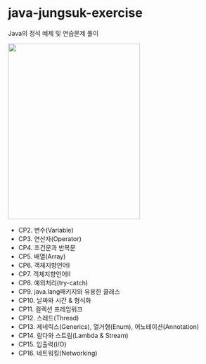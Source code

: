 # java-jungsuk-exercise
Java의 정석 예제 및 연습문제 풀이

<img src="http://image.kyobobook.co.kr/images/book/xlarge/032/x9788994492032.jpg"  width="300" height="400"/>

* CP2.  변수(Variable)
* CP3.  연산자(Operator)
* CP4.  조건문과 반복문
* CP5.  배열(Array)
* CP6.  객체지향언어I
* CP7.  객체지향언어II
* CP8.  예외처리(try-catch)
* CP9.  java.lang패키지와 유용한 클래스
* CP10. 날짜와 시간 & 형식화
* CP11. 컬렉션 프레임워크
* CP12. 스레드(Thread)
* CP13. 제네릭스(Generics), 열거형(Enum), 어노테이션(Annotation)
* CP14. 람다와 스트림(Lambda & Stream)
* CP15. 입출력(I/O)
* CP16. 네트워킹(Networking)
